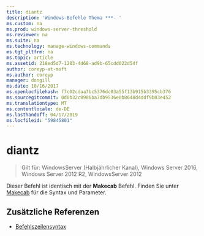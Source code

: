 ```yaml
---
title: diantz
description: 'Windows-Befehle Thema ***- '
ms.custom: na
ms.prod: windows-server-threshold
ms.reviewer: na
ms.suite: na
ms.technology: manage-windows-commands
ms.tgt_pltfrm: na
ms.topic: article
ms.assetid: 218ed5d7-1203-4d68-ad9b-65cdd022d54f
author: coreyp-at-msft
ms.author: coreyp
manager: dongill
ms.date: 10/16/2017
ms.openlocfilehash: f7c02cdaa7bc5376dc03a55f13b915b3395cb376
ms.sourcegitcommit: 0d0b32c8986ba7db9536e0b8648d4ddf9b03e452
ms.translationtype: MT
ms.contentlocale: de-DE
ms.lasthandoff: 04/17/2019
ms.locfileid: "59845801"
---
```

# <a name="diantz"></a>diantz

>Gilt für: WindowsServer (Halbjährlicher Kanal), Windows Server 2016, Windows Server 2012 R2, WindowsServer 2012

Dieser Befehl ist identisch mit der **Makecab** Befehl.
Finden Sie unter [Makecab](makecab.md) für die Syntax und Parameter.
## <a name="additional-references"></a>Zusätzliche Referenzen
-   [Befehlszeilensyntax](command-line-syntax-key.md)

